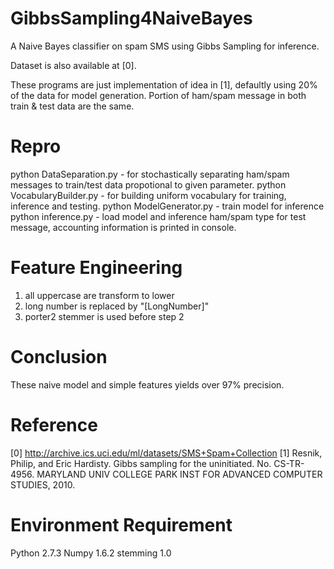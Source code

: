 GibbsSampling4NaiveBayes
========================

A Naive Bayes classifier on spam SMS using Gibbs Sampling for inference.

Dataset is also available at [0].

These programs are just implementation of idea in [1], defaultly using 20% of the data for model generation.
Portion of ham/spam message in both train & test data are the same.

Repro
========================
python DataSeparation.py - for stochastically separating ham/spam messages to train/test data propotional to given parameter.
python VocabularyBuilder.py - for building uniform vocabulary for training, inference and testing.
python ModelGenerator.py - train model for inference
python inference.py - load model and inference ham/spam type for test message, accounting information is printed in console.

Feature Engineering
========================
1. all uppercase are transform to lower
2. long number is replaced by "[LongNumber]"
3. porter2 stemmer is used before step 2

Conclusion
========================
These naive model and simple features yields over 97% precision.

Reference
========================
[0] http://archive.ics.uci.edu/ml/datasets/SMS+Spam+Collection
[1] Resnik, Philip, and Eric Hardisty. Gibbs sampling for the uninitiated. No. CS-TR-4956. MARYLAND UNIV COLLEGE PARK INST FOR ADVANCED COMPUTER STUDIES, 2010.

Environment Requirement
========================
Python 2.7.3
Numpy 1.6.2
stemming 1.0
